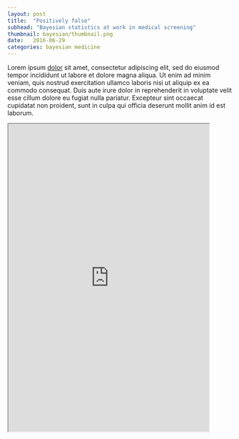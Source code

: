 ```yaml
---
layout: post
title:  "Positively false"
subhead: "Bayesian statistics at work in medical screening"
thumbnail: bayesian/thumbnail.png
date:   2016-06-29 
categories: bayesian medicine
---
```

Lorem ipsum [dolor](google.com) sit amet, consectetur adipiscing elit, sed do eiusmod tempor incididunt ut labore et dolore magna aliqua. Ut enim ad minim veniam, quis nostrud exercitation ullamco laboris nisi ut aliquip ex ea commodo consequat. Duis aute irure dolor in reprehenderit in voluptate velit esse cillum dolore eu fugiat nulla pariatur. Excepteur sint occaecat cupidatat non proident, sunt in culpa qui officia deserunt mollit anim id est laborum.

<iframe sandbox='allow-top-navigation allow-scripts allow-forms' src='https://bongbang.github.io/bayesian/chlamydia.html' style='height: 690px; width: 450px' scrolling='no'></iframe>


